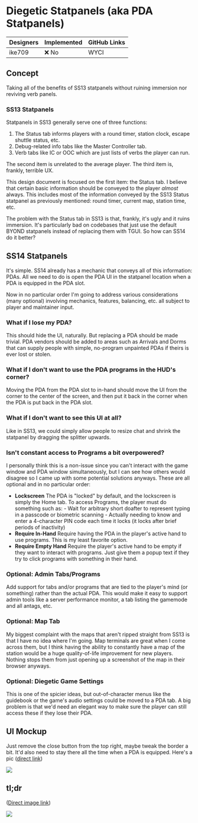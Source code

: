 # Diegetic Statpanels (aka PDA Statpanels)

| Designers | Implemented | GitHub Links |
|---|---|---|
| ike709 |  :x: No | WYCI |
## Concept

Taking all of the benefits of SS13 statpanels without ruining immersion nor reviving verb panels.
### SS13 Statpanels

Statpanels in SS13 generally serve one of three functions:

1. The Status tab informs players with a round timer, station clock, escape shuttle status, etc.
2. Debug-related info tabs like the Master Controller tab.
3. Verb tabs like IC or OOC which are just lists of verbs the player can run. 

The second item is unrelated to the average player. The third item is, frankly, terrible UX.

This design document is focused on the first item: the Status tab. I believe that certain basic information should be conveyed to the player *almost* always. This includes most of the information conveyed by the SS13 Status statpanel as previously mentioned: round timer, current map, station time, etc.

The problem with the Status tab in SS13 is that, frankly, it's ugly and it ruins immersion. It's particularly bad on codebases that just use the default BYOND statpanels instead of replacing them with TGUI. So how can SS14 do it better?
## SS14 Statpanels

It's simple. SS14 already has a mechanic that conveys all of this information: PDAs. All we need to do is open the PDA UI in the statpanel location when a PDA is equipped in the PDA slot.

Now in no particular order I'm going to address various considerations (many optional) involving mechanics, features, balancing, etc. all subject to player and maintainer input.

### What if I lose my PDA?

This should hide the UI, naturally. But replacing a PDA should be made trivial. PDA vendors should be added to areas such as Arrivals and Dorms that can supply people with simple, no-program unpainted PDAs if theirs is ever lost or stolen.

### What if I don't want to use the PDA programs in the HUD's corner?

Moving the PDA from the PDA slot to in-hand should move the UI from the corner to the center of the screen, and then put it back in the corner when the PDA is put back in the PDA slot.

### What if I don't want to see this UI at all?

Like in SS13, we could simply allow people to resize chat and shrink the statpanel by dragging the splitter upwards.

### Isn't constant access to Programs a bit overpowered?

I personally think this is a non-issue since you can't interact with the game window and PDA window simultaneously, but I can see how others would disagree so I came up with some potential solutions anyways. These are all optional and in no particular order:

- **Lockscreen**
	The PDA is "locked" by default, and the lockscreen is simply the Home tab. To access Programs, the player must do something such as:
		- Wait for arbitrary short doafter to represent typing in a passcode or biometric scanning
		- Actually needing to know and enter a 4-character PIN code each time it locks (it locks after brief periods of inactivity)
- **Require In-Hand**
	  Require having the PDA in the player's active hand to use programs. This is my least favorite option.
- **Require Empty Hand**
	  Require the player's active hand to be empty if they want to interact with programs. Just give them a popup text if they try to click programs with something in their hand.

### Optional: Admin Tabs/Programs

Add support for tabs and/or programs that are tied to the player's mind (or something) rather than the actual PDA. This would make it easy to support admin tools like a server performance monitor, a tab listing the gamemode and all antags, etc.

### Optional: Map Tab

My biggest complaint with the maps that aren't ripped straight from SS13 is that I have no idea where I'm going. Map terminals are great when I come across them, but I think having the ability to constantly have a map of the station would be a huge quality-of-life improvement for new players. Nothing stops them from just opening up a screenshot of the map in their browser anyways.

### Optional: Diegetic Game Settings

This is one of the spicier ideas, but out-of-character menus like the guidebook or the game's audio settings could be moved to a PDA tab. A big problem is that we'd need an elegant way to make sure the player can still access these if they lose their PDA.

## UI Mockup

Just remove the close button from the top right, maybe tweak the border a bit. It'd also need to stay there all the time when a PDA is equipped. Here's a pic ([direct link](https://i.imgur.com/ppnXXaf.png))

<img src="https://i.imgur.com/ppnXXaf.png" />

## tl;dr
([Direct image link](https://i.imgur.com/ByUHHZu.png))

<img src="https://i.imgur.com/ByUHHZu.png" />
